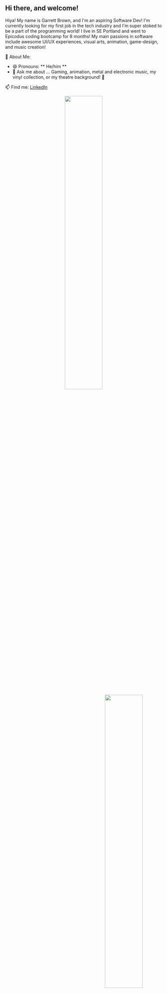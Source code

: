  <div>  
  <h2>Hi there, and welcome!</h2>
  <p>
  </p>
</div>

Hiya! My name is Garrett Brown, and I'm an aspiring Software Dev! I'm currently looking for my first job in the tech industry and I'm super stoked to be a part of the programming world! I live in SE Portland and went to Epicodus coding bootcamp for 8 months! My main passions in software include awesome UI/UX experiences, visual arts, animation, game-design, and music creation!

📃 About Me:
- 😄 Pronouns: ** He/him **
- 💬 Ask me about ... Gaming, animation, metal and electronic music, my vinyl collection, or my theatre background! 🍹 

📫 Find me: <a href=https://www.linkedin.com/in/garrett-brown-d/>LinkedIn</a>

<div align="center">
 
 <img style="display:inline-block" src="https://github-readme-stats.vercel.app/api/?username=garrettbrown-dev&show_icons=true&theme=algolia&hide_border=true" width="49%"/>
 <br/>
 <img style="display:inline-block; float:right" src="https://github-readme-stats.vercel.app/api/top-langs/?username=garrettbrown-dev&show_icons=true&theme=algolia&layout=compact&hide_border=true&hide=smalltalk" width="49%"/>
 
</div>
